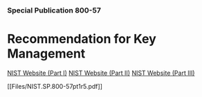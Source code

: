 ### Special Publication 800-57

# Recommendation for Key Management

[NIST Website (Part I)](https://csrc.nist.gov/publications/detail/sp/800-57-part-1/rev-5/final)
[NIST Website (Part II)](https://csrc.nist.gov/publications/detail/sp/800-57-part-2/rev-1/final)
[NIST Website (Part III)](https://csrc.nist.gov/publications/detail/sp/800-57-part-3/rev-1/final)

[[Files/NIST.SP.800-57pt1r5.pdf]]

